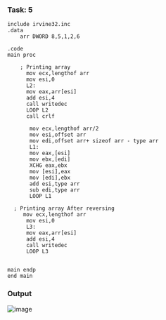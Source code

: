 ### Task: 5
```
include irvine32.inc
.data
	arr DWORD 8,5,1,2,6

.code
main proc

    ; Printing array 
	  mov ecx,lengthof arr
	  mov esi,0
	  L2:
	  mov eax,arr[esi]
	  add esi,4
	  call writedec
	  LOOP L2
	  call crlf

	   mov ecx,lengthof arr/2
	   mov esi,offset arr
	   mov edi,offset arr+ sizeof arr - type arr
	   L1:
	   mov eax,[esi]
	   mov ebx,[edi]
	   XCHG eax,ebx
	   mov [esi],eax
	   mov [edi],ebx
	   add esi,type arr
	   sub edi,type arr
	   LOOP L1

  ; Printing array After reversing
	 mov ecx,lengthof arr
	  mov esi,0
	  L3:
	  mov eax,arr[esi]
	  add esi,4
	  call writedec
	  LOOP L3
      
   
main endp
end main

```
### Output
![image](https://github.com/user-attachments/assets/0e58ef23-dc2d-4ebf-beab-efd4e3ef636c)
